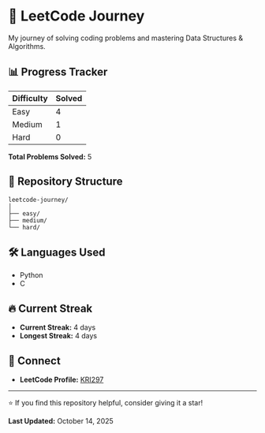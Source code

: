 # 🚀 LeetCode Journey

My journey of solving coding problems and mastering Data Structures & Algorithms.

## 📊 Progress Tracker

| Difficulty | Solved |
|-----------|--------|
| Easy      | 4      |
| Medium    | 1      |
| Hard      | 0      |

**Total Problems Solved:** 5

## 📂 Repository Structure

```
leetcode-journey/
│
├── easy/
├── medium/
└── hard/
```

## 🛠️ Languages Used

- Python
- C

## 🔥 Current Streak

- **Current Streak:** 4 days
- **Longest Streak:** 4 days

## 🤝 Connect

- **LeetCode Profile:** [KRI297](https://leetcode.com/u/KRI297/)

---

⭐ If you find this repository helpful, consider giving it a star!

**Last Updated:** October 14, 2025
